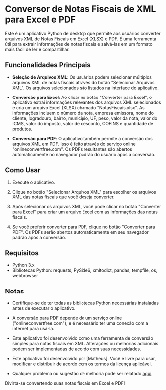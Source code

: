 # Conversor de Notas Fiscais de XML para Excel e PDF

Este é um aplicativo Python de desktop que permite aos usuários converter arquivos XML de Notas Fiscais em Excel (XLSX) e PDF. É uma ferramenta útil para extrair informações de notas fiscais e salvá-las em um formato mais fácil de ler e compartilhar.

## Funcionalidades Principais

- **Seleção de Arquivos XML**: Os usuários podem selecionar múltiplos arquivos XML de notas fiscais através do botão "Selecionar Arquivos XML". Os arquivos selecionados são listados na interface do aplicativo.

- **Conversão para Excel**: Ao clicar no botão "Converter para Excel", o aplicativo extrai informações relevantes dos arquivos XML selecionados e cria um arquivo Excel (XLSX) chamado "NotasFiscais.xlsx". As informações incluem o número da nota, empresa emissora, nome do cliente, logradouro, bairro, município, UF, peso, valor da nota, valor do ICMS, valor do imposto, valor de desconto, COFINS e quantidade de produtos.

- **Conversão para PDF**: O aplicativo também permite a conversão dos arquivos XML em PDF. Isso é feito através do serviço online "onlineconvertfree.com". Os PDFs resultantes são abertos automaticamente no navegador padrão do usuário após a conversão.

## Como Usar

1. Execute o aplicativo.

2. Clique no botão "Selecionar Arquivos XML" para escolher os arquivos XML das notas fiscais que você deseja converter.

3. Após selecionar os arquivos XML, você pode clicar no botão "Converter para Excel" para criar um arquivo Excel com as informações das notas fiscais.

4. Se você preferir converter para PDF, clique no botão "Converter para PDF". Os PDFs serão abertos automaticamente em seu navegador padrão após a conversão.

## Requisitos

- Python 3.x
- Bibliotecas Python: requests, PySide6, xmltodict, pandas, tempfile, os, webbrowser

## Notas

- Certifique-se de ter todas as bibliotecas Python necessárias instaladas antes de executar o aplicativo.

- A conversão para PDF depende de um serviço online ("onlineconvertfree.com"), e é necessário ter uma conexão com a internet para usá-la.

- Este aplicativo foi desenvolvido como uma ferramenta de conversão simples para notas fiscais em XML. Alterações ou melhorias adicionais podem ser implementadas de acordo com suas necessidades.

- Este aplicativo foi desenvolvido por [Matheus]. Você é livre para usar, modificar e distribuir de acordo com os termos da licença aplicável.

- Qualquer problema ou sugestão de melhoria pode ser relatado [aqui](https://github.com/Matheus-A-Barboza/Converter/issues).

Divirta-se convertendo suas notas fiscais em Excel e PDF!
